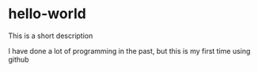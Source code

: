 # hello-world
This is a short description

I have done a lot of programming  in the past, but this is my first time using github

